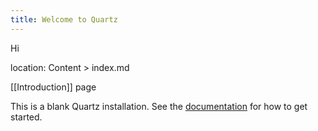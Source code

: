 ```yaml
---
title: Welcome to Quartz
---
```


Hi 


location:
Content > index.md



[[Introduction]] page


This is a blank Quartz installation.
See the [documentation](https://quartz.jzhao.xyz) for how to get started.
